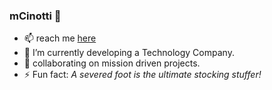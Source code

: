 ### **mCinotti**  👋
- 📫 reach me [here](https://mcinotti.netlify.app)
- 🔭 I’m currently developing a Technology Company.
- 👯 collaborating on mission driven projects.
- ⚡ Fun fact: *A severed foot is the ultimate stocking stuffer!*
